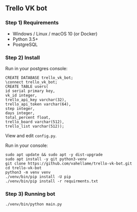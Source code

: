 ## Trello VK bot

### Step 1) Requirements

- Windows / Linux / macOS 10 (or Docker)
- Python 3.5+
- PostgreSQL

### Step 2) Install

Run in your postgres console:

```
CREATE DATABASE trello_vk_bot;
\connect trello_vk_bot;
CREATE TABLE users(
id serial primary key,
vk_id integer,
trello_api_key varchar(32), 
trello_api_token varchar(64), 
step integer, 
days integer, 
total_percent float,
trello_board varchar(512),
trello_list varchar(512));
```

View and edit `config.py`.

Run in your console:

```
sudo apt update && sudo apt -y dist-upgrade
sudo apt install -y git python3-venv
git clone https://github.com/vahellame/trello-vk-bot.git
cd trello-vk-bot
python3 -m venv venv
./venv/bin/pip install -U pip 
./venv/bin/pip install -r requirments.txt
```

### Step 3) Running bot

```
./venv/bin/python main.py
```
